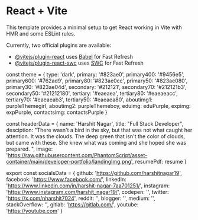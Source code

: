 # React + Vite

This template provides a minimal setup to get React working in Vite with HMR and some ESLint rules.

Currently, two official plugins are available:

- [@vitejs/plugin-react](https://github.com/vitejs/vite-plugin-react/blob/main/packages/plugin-react/README.md) uses [Babel](https://babeljs.io/) for Fast Refresh
- [@vitejs/plugin-react-swc](https://github.com/vitejs/vite-plugin-react-swc) uses [SWC](https://swc.rs/) for Fast Refresh


const theme = {
    type: 'dark',
    primary: '#823ae0',
    primary400: '#9456e5',
    primary600: '#762ad9',
    primary80: '#823ae0cc',
    primary50: '#823ae080',
    primary30: '#823ae04d',
    secondary: '#212121',
    secondary70: '#212121b3',
    secondary50: '#21212180',
    tertiary: '#eaeaea',
    tertiary80: '#eaeaeacc',
    tertiary70: '#eaeaeab3',
    tertiary50: '#eaeaea80',
    aboutimg1:  purpleThemegirl,
    aboutimg2: purpleThemeboy,
    eduimg: eduPurple,
    expimg: expPurple,
    contactsimg: contactsPurple
}

const headerData = {
        name: 'Harshit Nagar',
        title: "Full Stack Developer",
        desciption: "There wasn't a bird in the sky, but that was not what caught her attention. It was the clouds. The deep green that isn't the color of clouds, but came with these. She knew what was coming and she hoped she was prepared. ",
        image: 'https://raw.githubusercontent.com/PhantomScript/asset-container/main/developer-portfolio/landingImg.png',
        resumePdf: resume
    }

export const socialsData = {
    github: 'https://github.com/harshitnagar19',
    facebook: 'https://www.facebook.com/',
    linkedIn: 'https://www.linkedin.com/in/harshit-nagar-7aa701251/',
    instagram: 'https://www.instagram.com/harshit_nagar19/',
    codepen: '',
    twitter: 'https://x.com/nharshit7024',
    reddit: '',
    blogger: '',
    medium: '',
    stackOverflow: '',
    gitlab: 'https://gitlab.com/',
    youtube: 'https://youtube.com'
}
